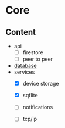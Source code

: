 # Core

## Content
- api
  - [ ] firestore
  - [ ] peer to peer
- [database](database/README.md#content)
- services
  - [x] device storage
  - [x] sqflite
  - [ ] notifications
  - [ ] tcp/ip
  